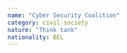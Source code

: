 ```yaml
---
name: "Cyber Security Coalition"
category: civil-society
nature: "Think tank"
nationality: BEL
---
```

